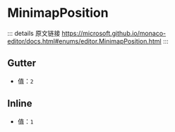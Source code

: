 # MinimapPosition

<backTop />
        
::: details 原文链接
https://microsoft.github.io/monaco-editor/docs.html#enums/editor.MinimapPosition.html
:::

## Gutter
- 值：`2`

## Inline
- 值：`1`
